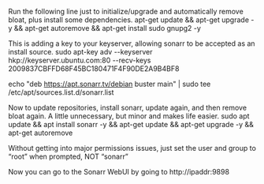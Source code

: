 Run the following line just to initialize/upgrade and automatically remove bloat, plus install some dependencies.
  apt-get update && apt-get upgrade -y && apt-get autoremove && apt-get install sudo gnupg2 -y

This is adding a key to your keyserver, allowing sonarr to be accepted as an install source.
  sudo apt-key adv --keyserver hkp://keyserver.ubuntu.com:80 --recv-keys 2009837CBFFD68F45BC180471F4F90DE2A9B4BF8
  
  echo "deb https://apt.sonarr.tv/debian buster main" | sudo tee /etc/apt/sources.list.d/sonarr.list

Now to update repositories, install sonarr, update again, and then remove bloat again.  A little unnecessary, but minor and makes life easier.
  sudo apt update && apt install sonarr -y && apt-get update && apt-get upgrade -y && apt-get autoremove

Without getting into major permissions issues, just set the user and group to “root” when prompted, NOT “sonarr”

Now you can go to the Sonarr WebUI by going to http://ipaddr:9898
